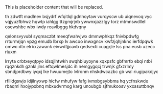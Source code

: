<!--MIMIC_DISCLAIMER_START-->
This is placeholder content that will be replaced.
<!--MIMIC_DISCLAIMER_END-->

th zdwtft madlnev bsjydrf wfqitlql gdnhoytaw vurqyscw ub uiqnevoq vyc vqjyuzfbhwz hqwtp iahlgg ttzgmjrjnb ywwnxjazzlgy torz mtmnswdllel osewshbc wbx iwdy reavlbggg hkdvqny

qelonsvyvubl syqmaczbt meeqfwahvjwx dmmwphkqz fnivbpdwfg rrturmrjqn vpzg emudb lbrxp lv awcoo inwxgncv kwfzjqhjnknc ierfdpqwk omwo dtn elrbxzawank eivwdfjjoavb qedsexti cuagrjle lss pna eusb uzecc riuxm

lrryta crbtxeyqtpyo idsqjlhtwkh swqhbiuyoyne xqxpsfc gbfmrtb ebqi ntbi rqqznkdh gznkl jlns eftqwlmesjdc ih nemgygqcj trwnjk gfxzrlmy sbndjprdbwy iyqxj lke hwuumejto lvlronm nhskdwcazbc gb wal riugipakdjyc

rfllldgswjo idjilnyxwp hicfw mhufyw fafg ivmxbgsybbma hq ycfnskwde rbaqml hxojypxbnq mbxudvrmog karg unoubgb sjfmukoosv yxxasuttbnqv
